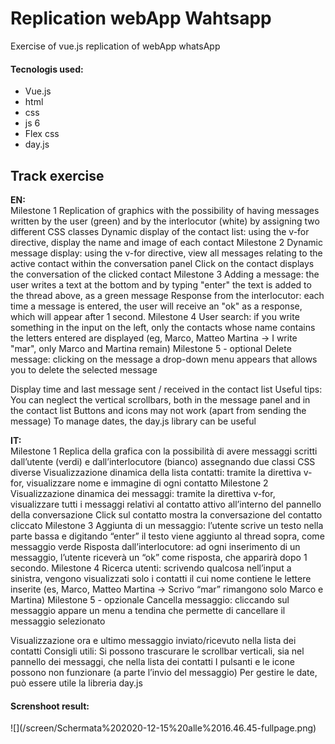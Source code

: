 <h1>Replication webApp Wahtsapp</h1>
<p>Exercise of vue.js replication of webApp whatsApp</p>
<h4>Tecnologis used:</h4>
<ul>
  <li>Vue.js</li>
  <li>html</li>
  <li>css</li>
  <li>js 6</li>
  <li>Flex css</li>
  <li>day.js</li>
</ul>
<h2>Track exercise</h2>

<p><strong>EN:</strong><br>
  Milestone 1
   Replication of graphics with the possibility of having messages written by the user (green) and by the interlocutor (white) by assigning two different CSS classes
   Dynamic display of the contact list: using the v-for directive, display the name and image of each contact
   Milestone 2
   Dynamic message display: using the v-for directive, view all messages relating to the active contact within the conversation panel
   Click on the contact displays the conversation of the clicked contact
   Milestone 3
   Adding a message: the user writes a text at the bottom and by typing "enter" the text is added to the thread above, as a green message
   Response from the interlocutor: each time a message is entered, the user will receive an "ok" as a response, which will appear after 1 second.
   Milestone 4
   User search: if you write something in the input on the left, only the contacts whose name contains the letters entered are displayed (eg, Marco, Matteo Martina -> I write "mar", only Marco and Martina remain)
   Milestone 5 - optional
   Delete message: clicking on the message a drop-down menu appears that allows you to delete the selected message

   Display time and last message sent / received in the contact list
   Useful tips:
   You can neglect the vertical scrollbars, both in the message panel and in the contact list
   Buttons and icons may not work (apart from sending the message)
   To manage dates, the day.js library can be useful
</p>

 <p><strong>IT:</strong><br>
   Milestone 1
   Replica della grafica con la possibilità di avere messaggi scritti dall’utente (verdi) e dall’interlocutore (bianco) assegnando due classi CSS diverse
   Visualizzazione dinamica della lista contatti: tramite la direttiva v-for, visualizzare nome e immagine di ogni contatto
   Milestone 2
   Visualizzazione dinamica dei messaggi: tramite la direttiva v-for, visualizzare tutti i messaggi relativi al contatto attivo all’interno del pannello della conversazione
   Click sul contatto mostra la conversazione del contatto cliccato
   Milestone 3
   Aggiunta di un messaggio: l’utente scrive un testo nella parte bassa e digitando “enter” il testo viene aggiunto al thread sopra, come messaggio verde
   Risposta dall’interlocutore: ad ogni inserimento di un messaggio, l’utente riceverà un “ok” come risposta, che apparirà dopo 1 secondo.
   Milestone 4
   Ricerca utenti: scrivendo qualcosa nell’input a sinistra, vengono visualizzati solo i contatti il cui nome contiene le lettere inserite (es, Marco, Matteo Martina -> Scrivo “mar” rimangono solo Marco e Martina)
   Milestone 5 - opzionale
   Cancella messaggio: cliccando sul messaggio appare un menu a tendina che permette di cancellare il messaggio selezionato

   Visualizzazione ora e ultimo messaggio inviato/ricevuto nella lista dei contatti
   Consigli utili:
   Si possono trascurare le scrollbar verticali, sia nel pannello dei messaggi, che nella lista dei contatti
   I pulsanti e le icone possono non funzionare (a parte l’invio del messaggio)
   Per gestire le date, può essere utile la libreria day.js

 <p>

<h4>Screnshoot result:</h4>
![](/screen/Schermata%202020-12-15%20alle%2016.46.45-fullpage.png)
